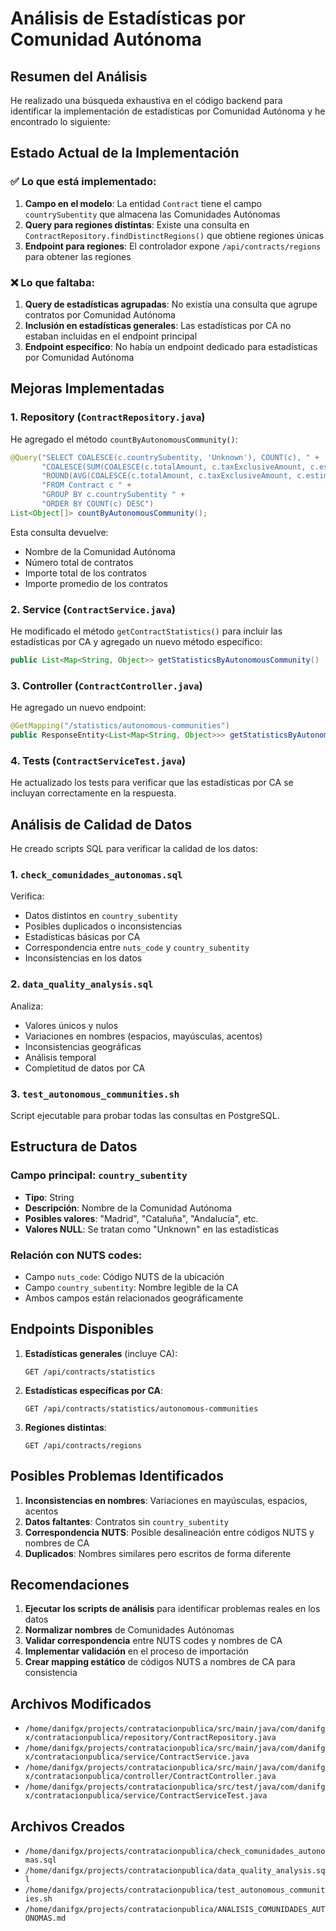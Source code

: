 # Análisis de Estadísticas por Comunidad Autónoma

## Resumen del Análisis

He realizado una búsqueda exhaustiva en el código backend para identificar la implementación de estadísticas por Comunidad Autónoma y he encontrado lo siguiente:

## Estado Actual de la Implementación

### ✅ Lo que está implementado:

1. **Campo en el modelo**: La entidad `Contract` tiene el campo `countrySubentity` que almacena las Comunidades Autónomas
2. **Query para regiones distintas**: Existe una consulta en `ContractRepository.findDistinctRegions()` que obtiene regiones únicas
3. **Endpoint para regiones**: El controlador expone `/api/contracts/regions` para obtener las regiones

### ❌ Lo que faltaba:

1. **Query de estadísticas agrupadas**: No existía una consulta que agrupe contratos por Comunidad Autónoma
2. **Inclusión en estadísticas generales**: Las estadísticas por CA no estaban incluidas en el endpoint principal
3. **Endpoint específico**: No había un endpoint dedicado para estadísticas por Comunidad Autónoma

## Mejoras Implementadas

### 1. Repository (`ContractRepository.java`)

He agregado el método `countByAutonomousCommunity()`:

```java
@Query("SELECT COALESCE(c.countrySubentity, 'Unknown'), COUNT(c), " +
       "COALESCE(SUM(COALESCE(c.totalAmount, c.taxExclusiveAmount, c.estimatedAmount)), 0), " +
       "ROUND(AVG(COALESCE(c.totalAmount, c.taxExclusiveAmount, c.estimatedAmount)), 2) " +
       "FROM Contract c " +
       "GROUP BY c.countrySubentity " +
       "ORDER BY COUNT(c) DESC")
List<Object[]> countByAutonomousCommunity();
```

Esta consulta devuelve:
- Nombre de la Comunidad Autónoma
- Número total de contratos
- Importe total de los contratos
- Importe promedio de los contratos

### 2. Service (`ContractService.java`)

He modificado el método `getContractStatistics()` para incluir las estadísticas por CA y agregado un nuevo método específico:

```java
public List<Map<String, Object>> getStatisticsByAutonomousCommunity()
```

### 3. Controller (`ContractController.java`)

He agregado un nuevo endpoint:

```java
@GetMapping("/statistics/autonomous-communities")
public ResponseEntity<List<Map<String, Object>>> getStatisticsByAutonomousCommunity()
```

### 4. Tests (`ContractServiceTest.java`)

He actualizado los tests para verificar que las estadísticas por CA se incluyan correctamente en la respuesta.

## Análisis de Calidad de Datos

He creado scripts SQL para verificar la calidad de los datos:

### 1. `check_comunidades_autonomas.sql`
Verifica:
- Datos distintos en `country_subentity`
- Posibles duplicados o inconsistencias
- Estadísticas básicas por CA
- Correspondencia entre `nuts_code` y `country_subentity`
- Inconsistencias en los datos

### 2. `data_quality_analysis.sql`
Analiza:
- Valores únicos y nulos
- Variaciones en nombres (espacios, mayúsculas, acentos)
- Inconsistencias geográficas
- Análisis temporal
- Completitud de datos por CA

### 3. `test_autonomous_communities.sh`
Script ejecutable para probar todas las consultas en PostgreSQL.

## Estructura de Datos

### Campo principal: `country_subentity`
- **Tipo**: String
- **Descripción**: Nombre de la Comunidad Autónoma
- **Posibles valores**: "Madrid", "Cataluña", "Andalucía", etc.
- **Valores NULL**: Se tratan como "Unknown" en las estadísticas

### Relación con NUTS codes:
- Campo `nuts_code`: Código NUTS de la ubicación
- Campo `country_subentity`: Nombre legible de la CA
- Ambos campos están relacionados geográficamente

## Endpoints Disponibles

1. **Estadísticas generales** (incluye CA):
   ```
   GET /api/contracts/statistics
   ```

2. **Estadísticas específicas por CA**:
   ```
   GET /api/contracts/statistics/autonomous-communities
   ```

3. **Regiones distintas**:
   ```
   GET /api/contracts/regions
   ```

## Posibles Problemas Identificados

1. **Inconsistencias en nombres**: Variaciones en mayúsculas, espacios, acentos
2. **Datos faltantes**: Contratos sin `country_subentity`
3. **Correspondencia NUTS**: Posible desalineación entre códigos NUTS y nombres de CA
4. **Duplicados**: Nombres similares pero escritos de forma diferente

## Recomendaciones

1. **Ejecutar los scripts de análisis** para identificar problemas reales en los datos
2. **Normalizar nombres** de Comunidades Autónomas
3. **Validar correspondencia** entre NUTS codes y nombres de CA
4. **Implementar validación** en el proceso de importación
5. **Crear mapping estático** de códigos NUTS a nombres de CA para consistencia

## Archivos Modificados

- `/home/danifgx/projects/contratacionpublica/src/main/java/com/danifgx/contratacionpublica/repository/ContractRepository.java`
- `/home/danifgx/projects/contratacionpublica/src/main/java/com/danifgx/contratacionpublica/service/ContractService.java`
- `/home/danifgx/projects/contratacionpublica/src/main/java/com/danifgx/contratacionpublica/controller/ContractController.java`
- `/home/danifgx/projects/contratacionpublica/src/test/java/com/danifgx/contratacionpublica/service/ContractServiceTest.java`

## Archivos Creados

- `/home/danifgx/projects/contratacionpublica/check_comunidades_autonomas.sql`
- `/home/danifgx/projects/contratacionpublica/data_quality_analysis.sql`
- `/home/danifgx/projects/contratacionpublica/test_autonomous_communities.sh`
- `/home/danifgx/projects/contratacionpublica/ANALISIS_COMUNIDADES_AUTONOMAS.md`